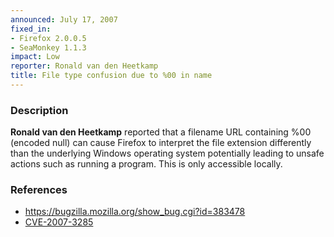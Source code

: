 ```yaml
---
announced: July 17, 2007
fixed_in:
- Firefox 2.0.0.5
- SeaMonkey 1.1.3
impact: Low
reporter: Ronald van den Heetkamp
title: File type confusion due to %00 in name
---
```


<h3>Description</h3>

<p><strong>Ronald van den Heetkamp</strong> reported that a filename URL containing %00 (encoded null) can cause Firefox to interpret the file extension differently than the underlying Windows operating system potentially leading to unsafe actions such as running a program.  This is only accessible locally.</p>

<h3>References</h3>

<ul>
<li><a href="https://bugzilla.mozilla.org/show_bug.cgi?id=383478">
https://bugzilla.mozilla.org/show_bug.cgi?id=383478</a></li>

<li><a class="ex-ref" href="http://nvd.nist.gov/nvd.cfm?cvename=CVE-2007-3285">CVE-2007-3285</a></li>
</ul>




